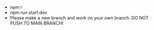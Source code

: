 - npm i
- npm run start:dev
- Please make a new branch and work on your own branch. DO NOT PUSH TO MAIN BRANCH!
